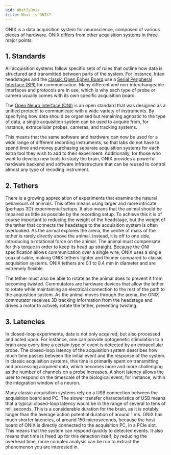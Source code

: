 ```yaml
---
uid: WhatIsOnix
title: What is ONIX?
---
```


ONIX is a data acquisition system for neuroscience, composed of various pieces of hardware. ONIX differs from other acquisition systems in three major points:

## 1. Standards
All acquisition systems follow specific sets of rules that outline how data is structured and transmitted between parts of the system. For instance, Intan headstages and the [classic Open Ephys Board](https://open-ephys.org/acq-board) use a [Serial Peripheral Interface (SPI)](https://en.wikipedia.org/wiki/Serial_Peripheral_Interface) for communication. Many different and non-interchangeable interfaces and protocols are in use, which is why each type of probe or camera usually comes with its own specific acquisition board.

The [Open Neuro Interface (ONI)](https://open-ephys.github.io/ONI/) is an open standard that was designed as a unified protocol to communicate with a wide variety of instruments. By specifying how data should be organised but remaining agnostic to the type of data, a single acquisition system can be used to acquire from, for instance, extracellular probes, cameras, and tracking systems.

This means that the same software and hardware can now be used for a wide range of different recording instruments, so that labs do not have to spend time and money purchasing separate acquisition systems for each extra tool they wish to add to their experiment. Additionally, for those who want to develop new tools to study the brain, ONIX provides a powerful hardware backend and software infrastructure that can be reused to control almost any type of recoding instrument.

## 2. Tethers
There is a growing appreciation of experiments that examine the natural behaviours of animals. This often means using larger and more intricate (perhaps 3D) experimental setups. It also means that the animal should be impaired as little as possible by the recording setup. To achieve this it is of course important to reducing the weight of the headstage, but the weight of the tether that connects the headstage to the acquisition system is often overlooked. As the animal explores the arena, the centre of mass of the tether is rarely directly above the animal. Instead, it is off to one side, introducing a rotational force on the animal. The animal must compensate for this torque in order to keep its head up straight. Because the ONI specification allows communication over a single wire, ONIX uses a single coaxial cable, making ONIX tethers lighter and thinner compared to classic acquisition systems. ONIX tethers are 0.1 to 0.4 mm in diameter and are extremely flexible.

The tether must also be able to rotate as the animal does to prevent it from becoming twisted. Commutators are hardware devices that allow the tether to rotate while maintaining an electrical connection to the rest of the path to the acquisition system. As the animal moves through the arena, the ONIX commutator receives 3D tracking information from the headstage and drives a motor to actively rotate the tether, preventing twisting.

## 3. Latencies
In closed-loop experiments, data is not only acquired, but also processed and acted upon. For instance, one can provide optogenetic stimulation to a brain area every time a certain type of event is detected by an extracellular probe. The closed-loop latency of the acquisition system describes how much time passes between the initial event and the response of the system. In classic acquisition systems, this time is primarily spent on transmitting and processing acquired data, which becomes more and more challenging as the number of channels on a probe increases. A short latency allows the user to respond on the timescale of the biological event; for instance, within the integration window of a neuron.

Many classic acquisition systems rely on a USB connection between the acquisition board and PC. The slower transfer characteristics of USB means that a typical closed-loop latency would be in the range of several to tens of milliseconds. This is a considerable duration for the brain, as it is notably longer than the average action potential duration of around 1 ms. ONIX has much shorter latencies, of around 150 microseconds, because the host board of ONIX is directly connected to the acquisition PC, in a PCIe slot. This means that the system can respond quickly to detected events. It also means that time is freed up for this detection itself; by reducing the overhead time, more complex analysis can be run to extract the phenomenon you are interested in.